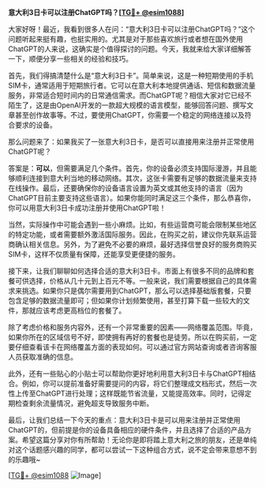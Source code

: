 **意大利3日卡可以注册ChatGPT吗？[[TG💪+ @esim1088](https://t.me/s/esim1088)]**

大家好呀！最近，我看到很多人在问：“意大利3日卡可以注册ChatGPT吗？”这个问题听起来挺有趣，也挺实用的。尤其是对于那些喜欢旅行或者想在国外使用ChatGPT的人来说，这确实是个值得探讨的问题。今天，我就来给大家详细解答一下，顺便分享一些相关的经验和技巧。

首先，我们得搞清楚什么是“意大利3日卡”。简单来说，这是一种短期使用的手机SIM卡，通常适用于短期旅行者。它可以在意大利本地提供通话、短信和数据流量服务，非常适合短时间内的日常通信需求。而ChatGPT呢？相信大家对它已经不陌生了，这是由OpenAI开发的一款超大规模的语言模型，能够回答问题、撰写文章甚至创作故事等。不过，要使用ChatGPT，你需要一个稳定的网络连接以及符合要求的设备。

那么问题来了：如果我买了一张意大利3日卡，是否可以直接用来注册并正常使用ChatGPT呢？

答案是：**可以**，但需要满足几个条件。首先，你的设备必须支持国际漫游，并且能够顺利连接到意大利当地的移动网络。其次，这张卡需要有足够的数据流量来支持在线操作。最后，还要确保你的设备语言设置为英文或其他支持的语言（因为ChatGPT目前主要支持这些语言）。如果你能同时满足这三个条件，那么恭喜你，你可以用意大利3日卡成功注册并使用ChatGPT啦！

当然，实际操作中可能会遇到一些小麻烦。比如，有些运营商可能会限制某些地区的特定功能，或者需要额外激活国际服务。因此，在购买之前，建议你先联系运营商确认相关信息。另外，为了避免不必要的麻烦，最好选择信誉良好的服务商购买SIM卡，这样不仅质量有保障，还能享受更便捷的服务。

接下来，让我们聊聊如何选择合适的意大利3日卡。市面上有很多不同的品牌和套餐可供选择，价格从几十元到上百元不等。一般来说，我们需要根据自己的具体需求来挑选。如果你只是偶尔需要用到ChatGPT，那么可以选择基础版套餐，只要包含足够的数据流量即可；但如果你计划频繁使用，甚至打算下载一些较大的文件，那就应该考虑更高档位的套餐了。

除了考虑价格和服务内容外，还有一个非常重要的因素——网络覆盖范围。毕竟，如果你所在的区域信号不好，即使拥有再好的套餐也是徒劳。所以在购买前，一定要仔细查看该卡在网络覆盖方面的表现如何。可以通过官方网站查询或者咨询客服人员获取准确的信息。

此外，还有一些贴心的小贴士可以帮助你更好地利用意大利3日卡与ChatGPT相结合。例如，你可以提前准备好需要提问的内容，将它们整理成文档形式，然后一次性上传至ChatGPT进行处理；这样既能节省流量，又能提高效率。同时，记得定期检查剩余流量情况，避免超支导致服务中断。

最后，让我们总结一下今天的重点：意大利3日卡是可以用来注册并正常使用ChatGPT的，但前提是你的设备具备相应的硬件条件，并且选择了合适的产品方案。希望这篇分享对你有所帮助！无论你是即将踏上意大利之旅的朋友，还是单纯对这个话题感兴趣的同学，都可以尝试一下这种组合方式，说不定会带来意想不到的乐趣哦~

[[TG💪+ @esim1088](https://t.me/s/esim1088) ![Image](https://i.postimg.cc/4NQfJmqS/Snipaste-2025-05-13-00-14-12.png)]